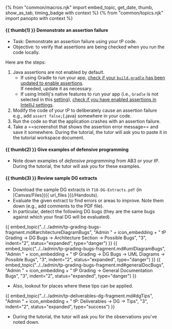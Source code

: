 {% from "common/macros.njk" import embed_topic, get_date, thumb, show_as_tab, timing_badge with context %}
{% from "common/topics.njk" import panopto with context %}

#### {{ thumb(1) }} Demonstrate an assertion failure

* Task: Demonstrate an assertion failure using your tP code.
* Objective: to verify that assertions are being checked when you run the code locally.

Here are the steps:

1. Java assertions are not enabled by default.
   * If using Gradle to run your app, [check if your `build.gradle` has been updated to enable assertions](https://se-education.org/guides/tutorials/gradle.html#enabling-assertions).<br>
     If needed, update it as necessary.
   * If using Intellij's native features to run your app (i.e., `Gradle` is not selected in this [setting](https://se-education.org/guides/tutorials/images/gradle/intellijRunUsingGradle.png)), [check if you have enabled assertions in IntelliJ settings](https://se-education.org/guides/tutorials/intellijUsefulSettings.html).
1. Modify the code of your tP to deliberately cause an assertion failure<br>
   e.g., add `assert false;`{.java} somewhere in your code.
1. Run the code so that the application crashes with an assertion failure.
1. Take a ==screenshot that shows the assertion error message== and save it somewhere. During the tutorial, the tutor will ask you to paste it in the tutorial workspace document.


#### {{ thumb(2) }} Give examples of defensive programming

* Note down examples of _defensive programming_ from AB3 or your tP.<br>
  During the tutorial, the tutor will ask you for these examples.


#### {{ thumb(3) }} Review sample <tooltip content="Developer Guide">DG</tooltip> extracts

* Download the sample DG extracts in `T10-DG-Extracts.pdf` (in [Canvas/Files]({{ url_files }})/Handouts).
* Evaluate the given extract to find errors or areas to improve. Note them down (e.g., add comments to the PDF file).
* In particular, detect the following DG bugs (they are the same bugs against which your final DG will be evaluated).

{{ embed_topic("../../admin/tp-grading-bugs-fragment.md#architectureDiagramBugs", "Admin " + icon_embedding + " tP Grading → DG Bugs → Architecture Section → Possible Bugs", "3", indent="2", status="expanded", type="danger") }}
{{ embed_topic("../../admin/tp-grading-bugs-fragment.md#umlDiagramBugs", "Admin " + icon_embedding + " tP Grading → DG Bugs → UML Diagrams → Possible Bugs", "3", indent="2", status="expanded", type="danger") }}
{{ embed_topic("../../admin/tp-grading-bugs-fragment.md#generalDocBugs", "Admin " + icon_embedding + " tP Grading → General Documentation Bugs", "3", indent="2", status="expanded", type="danger") }}

* Also, lookout for places where these tips can be applied.

{{ embed_topic("../../admin/tp-deliverables-dg-fragment.md#dgTips", "Admin " + icon_embedding + " tP: Deliverables → DG → Tips", "3", indent="2", status="expanded", type="success") }}

* During the tutorial, the tutor will ask you for the observations you've noted down.

